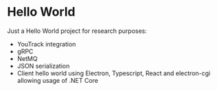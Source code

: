 # Hello World 
Just a Hello World project for research purposes:
* YouTrack integration
* gRPC
* NetMQ
* JSON serialization
* Client hello world using Electron, Typescript, React and electron-cgi allowing usage of .NET Core
